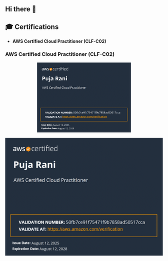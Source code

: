 ## Hi there 👋

## 🎓 Certifications
- **AWS Certified Cloud Practitioner (CLF-C02)**  

### AWS Certified Cloud Practitioner (CLF-C02)  
<p align="center">
  <img src="AWS%20CLF-02.png" alt="AWS Certified Cloud Practitioner Badge" width="300"/>
</p>  


![AWS Certified Cloud Practitioner Badge](https://github.com/techiepr/techiepr/blob/main/AWS%20CLF-02.png)


